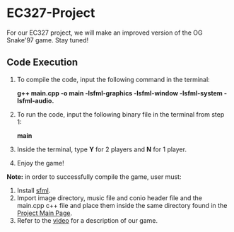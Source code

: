 # EC327-Project
For our EC327 project, we will make an improved version of the OG Snake'97 game. Stay tuned!
## Code Execution
1. To compile the code, input the following command in the terminal:

    **g++ main.cpp -o main -lsfml-graphics -lsfml-window -lsfml-system -lsfml-audio.** 

2. To run the code, input the following binary file in the terminal from step 1:

      **main**
3. Inside the terminal, type **Y** for 2 players and **N** for 1 player.
4. Enjoy the game!

**Note:** in order to successfully compile the game, user must: 
1. Install [sfml](https://www.sfml-dev.org/tutorials/2.5/start-vc.php).
2. Import image directory, music file and conio header file and the main.cpp c++ file and place them inside the same directory found in the [Project Main Page](https://github.com/czhanjin/EC327-Project).
3. Refer to the [video](https://www.youtube.com/watch?v=B2iaftpaee8) for a description of our game. 
